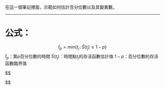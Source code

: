在這一個筆記裡面，示範如何估計百分位數以及其變異數。
- - -
# 公式：
$$
\hat{t}_p=min\lbrace t_j\,\text{:}\,\hat{S}(t_j)\leq 1-p\rbrace
$$
$\hat{t}_p$：第$p$百分位數的時間
$\hat{S}(t_j)$：時間點$t_j$的存活函數估計值
$1-p$：百分位數的存活函數臨界值

$$

$$